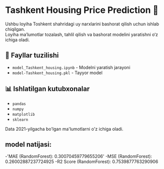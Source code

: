 # Tashkent Housing Price Prediction 🏡  

Ushbu loyiha Toshkent shahridagi uy narxlarini bashorat qilish uchun ishlab chiqilgan.  
Loyiha ma’lumotlar tozalash, tahlil qilish va bashorat modelini yaratishni o‘z ichiga oladi.  

## 📂 Fayllar tuzilishi  
- `model_Tashkent_housing.ipynb` - Modelni yaratish jarayoni  
- `model-Tashkent_housing.pkl` - Tayyor model  

## 📊 Ishlatilgan kutubxonalar  
- `pandas`  
- `numpy`  
- `matplotlib`  
- `sklearn`  

Data 2021-yilgacha bo'lgan ma'lumotlarni o'z ichiga oladi.

## model natijasi:
-'MAE (RandomForest): 0.30070459779655206'
-MSE (RandomForest): 0.26002887237724925
-R2 Score (RandomForest): 0.7539877763290906
